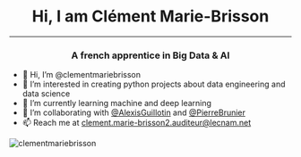 <h1 align="center"> Hi, I am Clément Marie-Brisson </h1>

---

<h3 align="center"> A french apprentice in Big Data & AI</h3>

- 👋 Hi, I’m @clementmariebrisson
- 👀 I’m interested in creating python projects about data engineering and data science
- 🌱 I’m currently learning machine and deep learning
- 💞️ I’m collaborating with <a href="https://github.com/AlexisGuillotin">@AlexisGuillotin</a> and <a href="https://github.com/PierreBrunier">@PierreBrunier</a>
- 📫 Reach me at clement.marie-brisson2.auditeur@lecnam.net

<p><img align="center" src="[https://github-readme-stats.vercel.app/api/top-langs/?username=clementmariebrisson&layout=compact&hide=HTML,Jupyter%20Notebook](https://github-readme-stats.vercel.app/api/top-langs/?username=clementmariebrisson&layout=compact&hide=HTML,Jupyter%20Notebook)" alt="clementmariebrisson" /></p>
